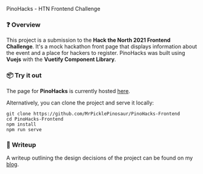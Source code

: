 PinoHacks - HTN Frontend Challenge

### ❓ Overview
This project is a submission to the **Hack the North 2021 Frontend Challenge**.
It's a mock hackathon front page that displays information about the event and
a place for hackers to register. PinoHacks was built using **Vuejs** with the **Vuetify
Component Library**.

### 📦 Try it out
The page for **PinoHacks** is currently hosted [here](https://pinohacks.xyz/).

Alternatively, you can clone the project and serve it locally:
```
git clone https://github.com/MrPicklePinosaur/PinoHacks-Frontend
cd PinoHacks-Frontend
npm install
npm run serve
```

### 📜 Writeup
A writeup outlining the design decisions of the project can be found on my [blog](https://blog.danieliu.xyz/blog/html/HTN%20Frontend%20Writeup.html).

